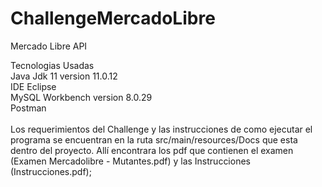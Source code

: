 # ChallengeMercadoLibre
Mercado Libre API

Tecnologias Usadas </br>
Java Jdk 11 version 11.0.12 </br>
IDE Eclipse </br>
MySQL Workbench version 8.0.29 </br>
Postman
</br></br>
Los requerimientos del Challenge y las instrucciones de como ejecutar el programa se encuentran en la ruta src/main/resources/Docs que esta dentro del proyecto.
Allí encontrara los pdf que contienen el examen (Examen Mercadolibre - Mutantes.pdf) y las Instrucciones (Instrucciones.pdf);

